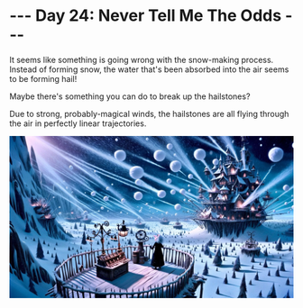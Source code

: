 # --- Day 24: Never Tell Me The Odds ---

It seems like something is going wrong with the snow-making process. Instead of forming snow, the water that's been
absorbed into the air seems to be forming hail!

Maybe there's something you can do to break up the hailstones?

Due to strong, probably-magical winds, the hailstones are all flying through the air in perfectly linear trajectories.

![Scene](./scene.jpg)